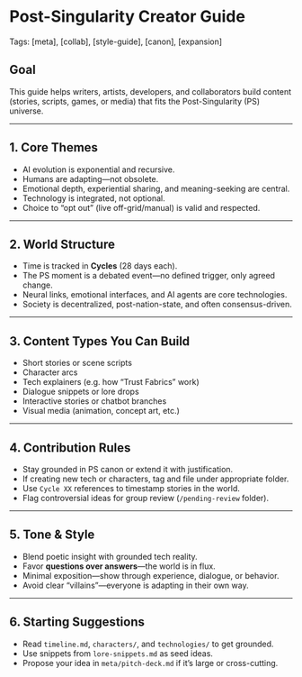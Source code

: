 # Post-Singularity Creator Guide  
Tags: [meta], [collab], [style-guide], [canon], [expansion]

## Goal
This guide helps writers, artists, developers, and collaborators build content (stories, scripts, games, or media) that fits the Post-Singularity (PS) universe.

---

## 1. Core Themes
- AI evolution is exponential and recursive.
- Humans are adapting—not obsolete.
- Emotional depth, experiential sharing, and meaning-seeking are central.
- Technology is integrated, not optional.
- Choice to “opt out” (live off-grid/manual) is valid and respected.

---

## 2. World Structure
- Time is tracked in **Cycles** (28 days each).
- The PS moment is a debated event—no defined trigger, only agreed change.
- Neural links, emotional interfaces, and AI agents are core technologies.
- Society is decentralized, post-nation-state, and often consensus-driven.

---

## 3. Content Types You Can Build
- Short stories or scene scripts  
- Character arcs  
- Tech explainers (e.g. how “Trust Fabrics” work)  
- Dialogue snippets or lore drops  
- Interactive stories or chatbot branches  
- Visual media (animation, concept art, etc.)  

---

## 4. Contribution Rules
- Stay grounded in PS canon or extend it with justification.
- If creating new tech or characters, tag and file under appropriate folder.
- Use `Cycle XX` references to timestamp stories in the world.
- Flag controversial ideas for group review (`/pending-review` folder).

---

## 5. Tone & Style
- Blend poetic insight with grounded tech reality.
- Favor **questions over answers**—the world is in flux.
- Minimal exposition—show through experience, dialogue, or behavior.
- Avoid clear “villains”—everyone is adapting in their own way.

---

## 6. Starting Suggestions
- Read `timeline.md`, `characters/`, and `technologies/` to get grounded.
- Use snippets from `lore-snippets.md` as seed ideas.
- Propose your idea in `meta/pitch-deck.md` if it’s large or cross-cutting.
